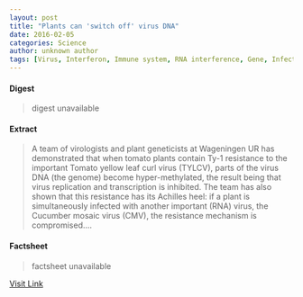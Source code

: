 ```yaml
---
layout: post
title: "Plants can 'switch off' virus DNA"
date: 2016-02-05
categories: Science
author: unknown author
tags: [Virus, Interferon, Immune system, RNA interference, Gene, Infection, Genetics, Antiviral drug, Biology, Organisms, Life sciences, Viruses, Microbiology, Biotechnology, Molecular biology, Biochemistry]
---
```



#### Digest
>digest unavailable

#### Extract
>A team of virologists and plant geneticists at Wageningen UR has demonstrated that when tomato plants contain Ty-1 resistance to the important Tomato yellow leaf curl virus (TYLCV), parts of the virus DNA (the genome) become hyper-methylated, the result being that virus replication and transcription is inhibited. The team has also shown that this resistance has its Achilles heel: if a plant is simultaneously infected with another important (RNA) virus, the Cucumber mosaic virus (CMV), the resistance mechanism is compromised....

#### Factsheet
>factsheet unavailable

[Visit Link](http://phys.org/news327915896.html)


